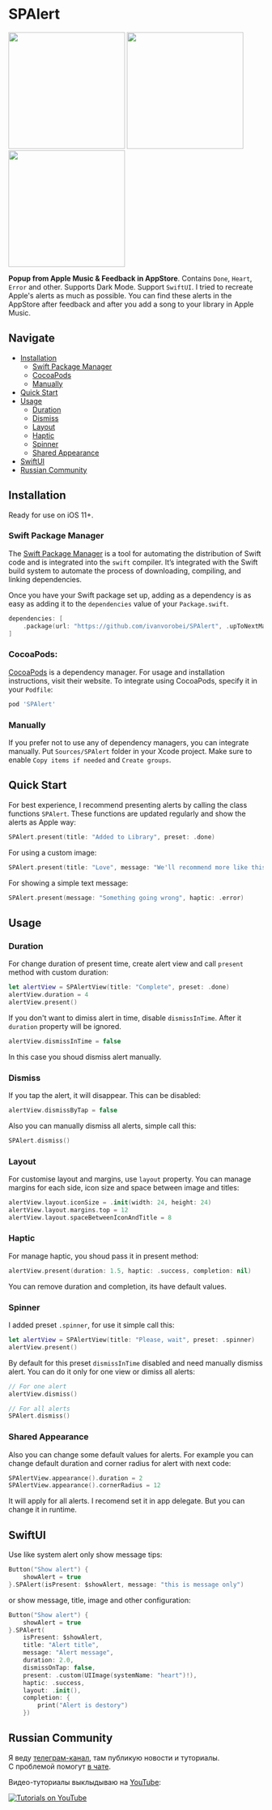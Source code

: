 # SPAlert

<p float="left">
<img src="https://cdn.ivanvorobei.by/github/spalert/done.gif" width="230">
<img src="https://cdn.ivanvorobei.by/github/spalert/heart.gif" width="230">
<img src="https://cdn.ivanvorobei.by/github/spalert/message.gif" width="230">
</p>

**Popup from Apple Music & Feedback in AppStore**. Contains `Done`, `Heart`, `Error` and other. Supports Dark Mode. Support `SwiftUI`.
I tried to recreate Apple's alerts as much as possible. You can find these alerts in the AppStore after feedback and after you add a song to your library in Apple Music. 

## Navigate

- [Installation](#installation)
    - [Swift Package Manager](#swift-package-manager)
    - [CocoaPods](#cocoapods)
    - [Manually](#manually)
- [Quick Start](#quick-start)
- [Usage](#usage)
    - [Duration](#duration)
    - [Dismiss](#dismiss)
    - [Layout](#layout)
    - [Haptic](#haptic)
    - [Spinner](#spinner)
    - [Shared Appearance](#shared-appearance)
- [SwiftUI](#swiftui)
- [Russian Community](#russian-community)

## Installation

Ready for use on iOS 11+.

### Swift Package Manager

The [Swift Package Manager](https://swift.org/package-manager/) is a tool for automating the distribution of Swift code and is integrated into the `swift` compiler. It’s integrated with the Swift build system to automate the process of downloading, compiling, and linking dependencies.

Once you have your Swift package set up, adding as a dependency is as easy as adding it to the `dependencies` value of your `Package.swift`.

```swift
dependencies: [
    .package(url: "https://github.com/ivanvorobei/SPAlert", .upToNextMajor(from: "4.0.0"))
]
```

### CocoaPods:

[CocoaPods](https://cocoapods.org) is a dependency manager. For usage and installation instructions, visit their website. To integrate using CocoaPods, specify it in your `Podfile`:

```ruby
pod 'SPAlert'
```

### Manually

If you prefer not to use any of dependency managers, you can integrate manually. Put `Sources/SPAlert` folder in your Xcode project. Make sure to enable `Copy items if needed` and `Create groups`.

## Quick Start

For best experience, I recommend presenting alerts by calling the class functions `SPAlert`. These functions are updated regularly and show the alerts as Apple way: 

```swift
SPAlert.present(title: "Added to Library", preset: .done)
```

For using a custom image:

```swift 
SPAlert.present(title: "Love", message: "We'll recommend more like this in For You", preset: .custom(UIImage.init(named: "heart")!))
```

For showing a simple text message:

```swift 
SPAlert.present(message: "Something going wrong", haptic: .error)
```

## Usage

### Duration

For change duration of present time, create alert view and call `present` method with custom duration:

```swift
let alertView = SPAlertView(title: "Complete", preset: .done)
alertView.duration = 4
alertView.present()
```

If you don't want to dimiss alert in time, disable `dismissInTime`. After it `duration` property will be ignored.

```swift
alertView.dismissInTime = false
```

In this case you shoud dismiss alert manually.

### Dismiss

If you tap the alert, it will disappear. This can be disabled:

```swift
alertView.dismissByTap = false
```

Also you can manually dismiss all alerts, simple call this:

```swift
SPAlert.dismiss()
```

### Layout

For customise layout and margins, use `layout` property. You can manage margins for each side, icon size and space between image and titles:

```swift
alertView.layout.iconSize = .init(width: 24, height: 24)
alertView.layout.margins.top = 12
alertView.layout.spaceBetweenIconAndTitle = 8
```

### Haptic

For manage haptic, you shoud pass it in present method:

```swift
alertView.present(duration: 1.5, haptic: .success, completion: nil)
```

You can remove duration and completion, its have default values.

### Spinner

I added preset `.spinner`, for use it simple call this:

```swift
let alertView = SPAlertView(title: "Please, wait", preset: .spinner)
alertView.present()
```

By default for this preset `dismissInTime` disabled and need manually dismiss alert. You can do it only for one view or dimiss all alerts:

```swift
// For one alert
alertView.dismiss()

// For all alerts
SPAlert.dismiss()
```

### Shared Appearance

Also you can change some default values for alerts. For example you can change default duration and corner radius for alert with next code:

```swift
SPAlertView.appearance().duration = 2
SPAlertView.appearance().cornerRadius = 12
```

It will apply for all alerts. I recomend set it in app delegate. But you can change it in runtime.

## SwiftUI

Use like system alert only show message tips:

```swift
Button("Show alert") {
    showAlert = true
}.SPAlert(isPresent: $showAlert, message: "this is message only")
```

or show message, title, image and other configuration:

```swift
Button("Show alert") {
    showAlert = true
}.SPAlert(
    isPresent: $showAlert, 
    title: "Alert title", 
    message: "Alert message",
    duration: 2.0, 
    dismissOnTap: false, 
    present: .custom(UIImage(systemName: "heart")!), 
    haptic: .success, 
    layout: .init(), 
    completion: {
        print("Alert is destory")
    })
```

## Russian Community

Я веду [телеграм-канал](https://sparrowcode.by/telegram), там публикую новости и туториалы.<br>
С проблемой помогут [в чате](https://sparrowcode.by/telegram/chat).

Видео-туториалы выклыдываю на [YouTube](https://ivanvorobei.by/youtube):

[![Tutorials on YouTube](https://cdn.ivanvorobei.by/github/readme/youtube-preview.jpg)](https://ivanvorobei.by/youtube)
